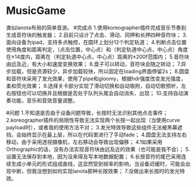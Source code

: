 # MusicGame
类似lanota布局的简单音游。
#完成点
1.使用koreographer插件完成音乐节奏到生成音符块的触发器；
2.目前只设计了点击、滑动、同押和长押四种音符块；
3.面向设备为ipad，支持多点触控，在圆环上划分12个判定轨道；
4.判断点击位置使用角度和距离判定，（点击位置，中心点）和（判定轨道中心点，中心点）角度在±14度内，距离在（判定轨道中心点，中心点）距离的±200f范围内；
5.音符块由远及近，有大小和速度变换效果；
6.盘子可以转动，音符块会随之转动；
7.异步加载，但是资源较少，异步加载较快，所以固定在loading界面停留2s；
8.圆盘和音符块采用了发光效果，使用了pipe和gloomy，根据hdr强度改变发光强度，柔和荧光效果；
9.选择关卡部分实现了滑动切换和自动吸附，自动切歌预听，左右按钮也可以切换并且根据是否处于队列头尾会自动消失、出现；
10.支持自动演奏功能，音乐和音效音量调整。

#问题
1.不知道是否由于设备问题导致，长按时无法识别其他点击事件；
2.koreographer插件的局限性导致无法实现两个长按一起出现（当使用curve payload时），或者我的使用方法不对；
3.发光特效导致这些组件无法被黑幕遮挡，会始终显示在最上层，所以在代码里进行了手动fade；
4.圆盘无法支持左右移动，由于采用透视摄像机，左右移动会导致出现偏移；
4.1如果采用Orthographic的话，没有办法实现音符块由远及近的效果（也可能是我不会）；
5.设置无法保存到本地，因为没来得及写本地数据配置；
6.长按音符的尾巴采用连续生成小单元的形式组成直线，这显然受到帧率的影响，当设备迟缓时，可能会出现中断，但我没想到如何实现lanota那种长按效果；
7.没做出来长按时的发光特效。
